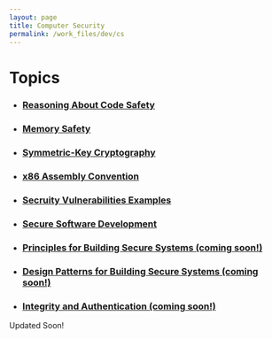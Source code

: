 ```yaml
---
layout: page
title: Computer Security
permalink: /work_files/dev/cs
---
```


# Topics

* ### [Reasoning About Code Safety](/work_files/dev/cs/racs)

* ### [Memory Safety](/work_files/dev/cs/ms)

* ### [Symmetric-Key Cryptography](/work_files/dev/cs/ic)

* ### [x86 Assembly Convention](/work_files/dev/cs/x86)

* ### [Secruity Vulnerabilities Examples](/work_files/dev/cs/sve)

* ### [Secure Software Development](/work_files/dev/cs/ssd)

* ### [Principles for Building Secure Systems (coming soon!)](/work_files/dev/cs/pbss)

* ### [Design Patterns for Building Secure Systems (coming soon!)](/work_files/dev/cs/dpbss)

* ### [Integrity and Authentication (coming soon!)](/work_files/dev/cs/iaa)



Updated Soon!
